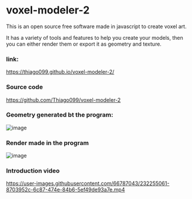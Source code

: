 # voxel-modeler-2

This is an open source free software made in javascript to create voxel art.

It has a variety of tools and features to help you create your models, then you can either render them or export it as geometry and texture.

### link:
https://thiago099.github.io/voxel-modeler-2/

### Source code
https://github.com/Thiago099/voxel-modeler-2


###  Geometry generated bt the program:
![image](https://user-images.githubusercontent.com/66787043/232254783-a9b18321-90eb-4ee2-92a9-3b2e068788ac.png)
### Render made in the program
![image](https://user-images.githubusercontent.com/66787043/232255142-7fc1cbec-a046-49e5-8e10-f5aacf7d2467.png)


### Introduction video


https://user-images.githubusercontent.com/66787043/232255061-8703952c-6c87-474e-84b6-5ef49de93a7e.mp4
